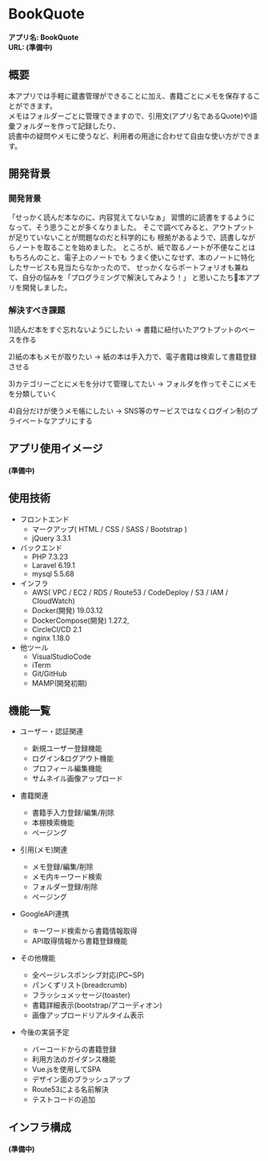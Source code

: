 # BookQuote
**アプリ名: BookQuote**<br>
**URL: (準備中)**


## 概要
本アプリでは手軽に蔵書管理ができることに加え、書籍ごとにメモを保存することができます。<br>
メモはフォルダーごとに管理できますので、引用文(アプリ名であるQuote)や語彙フォルダーを作って記録したり、<br>
読書中の疑問やメモに使うなど、利用者の用途に合わせて自由な使い方ができます。


## 開発背景

### 開発背景
「せっかく読んだ本なのに、内容覚えてないなぁ」
習慣的に読書をするようになって、そう思うことが多くなりました。
そこで調べてみると、アウトプットが足りていないことが問題なのだと科学的にも
根拠があるようで、読書しながらノートを取ることを始めました。
ところが、紙で取るノートが不便なことはもちろんのこと、電子上のノートでも
うまく使いこなせず、本のノートに特化したサービスも見当たらなかったので、
せっかくならポートフォリオも兼ねて、自分の悩みを「プログラミングで解決してみよう！」
と思いこたち本アプリを開発しました。


### 解決すべき課題
1)読んだ本をすぐ忘れないようにしたい
 -> 書籍に紐付いたアウトプットのベースを作る

2)紙の本もメモが取りたい
 -> 紙の本は手入力で、電子書籍は検索して書籍登録させる

3)カテゴリーごとにメモを分けて管理してたい
 -> フォルダを作ってそこにメモを分類していく

4)自分だけが使うメモ帳にしたい
 -> SNS等のサービスではなくログイン制のプライベートなアプリにする


## アプリ使用イメージ
#### (準備中)


## 使用技術
* フロントエンド
    * マークアップ( HTML / CSS / SASS / Bootstrap )
    * jQuery 3.3.1
* バックエンド
    * PHP 7.3.23
    * Laravel 6.19.1
    * mysql 5.5.68
* インフラ
    * AWS( VPC / EC2 / RDS / Route53 / CodeDeploy / S3 / IAM / CloudWatch)
    * Docker(開発) 19.03.12
    * DockerCompose(開発) 1.27.2,
    * CircleCI/CD 2.1
    * nginx 1.18.0
* 他ツール
    * VisualStudioCode
    * iTerm
    * Git/GitHub
    * MAMP(開発初期)

## 機能一覧
* ユーザー・認証関連
    * 新規ユーザー登録機能
    * ログイン&ログアウト機能
    * プロフィール編集機能
    * サムネイル画像アップロード　　　

* 書籍関連
    * 書籍手入力登録/編集/削除
    * 本棚検索機能
    * ページング

* 引用(メモ)関連
    * メモ登録/編集/削除
    * メモ内キーワード検索
    * フォルダー登録/削除
    * ページング

* GoogleAPI連携
    * キーワード検索から書籍情報取得
    * API取得情報から書籍登録機能

* その他機能
    * 全ページレスポンシブ対応(PC~SP)
    * パンくずリスト(breadcrumb)
    * フラッシュメッセージ(toaster)
    * 書籍詳細表示(bootstrap/アコーディオン)
    * 画像アップロードリアルタイム表示

* 今後の実装予定
    * バーコードからの書籍登録
    * 利用方法のガイダンス機能
    * Vue.jsを使用してSPA
    * デザイン面のブラッシュアップ
    * Route53による名前解決
    * テストコードの追加


## インフラ構成
#### (準備中)
